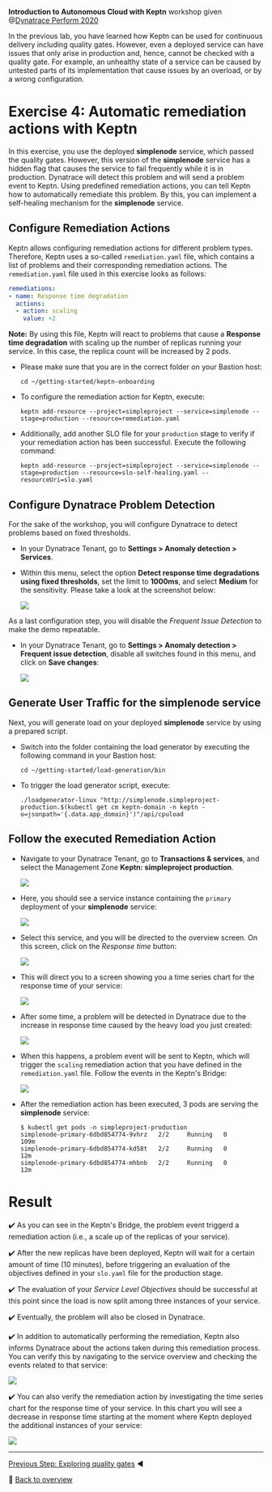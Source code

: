 **Introduction to Autonomous Cloud with Keptn** workshop given @[Dynatrace Perform 2020](https://https://www.dynatrace.com/perform-vegas//)

In the previous lab, you have learned how Keptn can be used for continuous delivery including quality gates.
However, even a deployed service can have issues that only arise in production and, hence, cannot be checked with a quality gate.
For example, an unhealthy state of a service can be caused by untested parts of its implementation that cause issues 
by an overload, or by a wrong configuration.

# Exercise 4: Automatic remediation actions with Keptn

In this exercise, you use the deployed **simplenode** service, which passed the quality gates.
However, this version of the **simplenode** service has a hidden flag that causes the service to fail frequently while it is in production. 
Dynatrace will detect this problem and will send a problem event to Keptn.
Using predefined remediation actions, you can tell Keptn how to automatically remediate this problem. 
By this, you can implement a self-healing mechanism for the **simplenode** service.

## Configure Remediation Actions

Keptn allows configuring remediation actions for different problem types.
Therefore, Keptn uses a so-called `remediation.yaml` file, which contains a list of problems and their corresponding remediation actions.
The `remediation.yaml` file used in this exercise looks as follows:

```yaml
remediations:
- name: Response time degradation
  actions:
  - action: scaling
    value: +2
```

**Note:** By using this file, Keptn will react to problems that cause a **Response time degradation** with scaling up the number of replicas running your service. In this case, the replica count will be increased by 2 pods. 

* Please make sure that you are in the correct folder on your Bastion host:

  ```console
  cd ~/getting-started/keptn-onboarding
  ```

* To configure the remediation action for Keptn, execute: 

  ```console
  keptn add-resource --project=simpleproject --service=simplenode --stage=production --resource=remediation.yaml
  ```

* Additionally, add another SLO file for your `production` stage to verify if your remediation action has been successful. Execute the following command: 

  ```console
  keptn add-resource --project=simpleproject --service=simplenode --stage=production --resource=slo-self-healing.yaml --resourceUri=slo.yaml
  ```

## Configure Dynatrace Problem Detection

For the sake of the workshop, you will configure Dynatrace to detect problems based on fixed thresholds. 

* In your Dynatrace Tenant, go to **Settings > Anomaly detection > Services**.

* Within this menu, select the option **Detect response time degradations using fixed thresholds**, set the limit to **1000ms**, and select **Medium** for the sensitivity. Please take a look at the screenshot below:

  ![](../images/anomaly_detection.png)

As a last configuration step, you will disable the *Frequent Issue Detection* to make the demo repeatable.

* In your Dynatrace Tenant, go to **Settings > Anomaly detection > Frequent issue detection**, disable all switches found in this menu, and click on **Save changes**:

  ![](../images/disable-fid.png)

## Generate User Traffic for the simplenode service

Next, you will generate load on your deployed **simplenode** service by using a prepared script.

* Switch into the folder containing the load generator by executing the following command in your Bastion host:

  ```console
  cd ~/getting-started/load-generation/bin
  ```

* To trigger the load generator script, execute:
  ```console
  ./loadgenerator-linux "http://simplenode.simpleproject-production.$(kubectl get cm keptn-domain -n keptn -o=jsonpath='{.data.app_domain}')"/api/cpuload
  ```

## Follow the executed Remediation Action

* Navigate to your Dynatrace Tenant, go to **Transactions & services**, and select the Management Zone **Keptn: simpleproject production**. 

  ![](../images/services_dt.png)

* Here, you should see a service instance containing the `primary` deployment of your **simplenode** service:

  ![](../images/service_primary.png)

* Select this service, and you will be directed to the overview screen. On this screen, click on the *Response time* button:

  ![](../images/service_overview.png)

* This will direct you to a screen showing you a time series chart for the response time of your service:

  ![](../images/response_time_series.png)

* After some time, a problem will be detected in Dynatrace due to the increase in response time caused by the heavy load you just created: 

  ![](../images/dt_problem.png)

* When this happens, a problem event will be 
sent to Keptn, which will trigger the `scaling` remediation action that you have defined in the `remediation.yaml` file.
Follow the events in the Keptn's Bridge:

  ![](../images/bridge_self_healing.png)

* After the remediation action has been executed, 3 pods are serving the **simplenode** service:

    ```
    $ kubectl get pods -n simpleproject-production
    simplenode-primary-6dbd854774-9vhrz   2/2     Running   0          109m
    simplenode-primary-6dbd854774-kd58t   2/2     Running   0          12m
    simplenode-primary-6dbd854774-mhbnb   2/2     Running   0          12m
    ```

# Result

:heavy_check_mark: As you can see in the Keptn's Bridge, the problem event triggerd a remediation action (i.e., a scale up of the replicas of your service). 

:heavy_check_mark: After the new replicas have been deployed, Keptn will wait for a certain amount of time (10 minutes), before triggering an evaluation of the objectives defined in your `slo.yaml` file for the production stage. 

:heavy_check_mark: The evaluation of your *Service Level Objectives* should be successful at this point since the load is now split among three instances of your service. 

:heavy_check_mark: Eventually, the problem will also be closed in Dynatrace.

:heavy_check_mark: In addition to automatically performing the remediation, Keptn also informs Dynatrace about the actions taken during this remediation process. You can verify this by navigating to the service overview and checking the events related to that service:

  ![](../images/dt_service_events.png)

:heavy_check_mark: You can also verify the remediation action by investigating the time series chart for the response time of your service. In this chart you will see a decrease in response time starting at the moment where Keptn deployed the additional instances of your service:

  ![](../images/dt_problem_closed.png)

---

[Previous Step: Exploring quality gates](../03_Exploring_quality_gates) :arrow_backward:

:arrow_up_small: [Back to overview](https://github.com/keptn-workshops/getting-started#overview)

